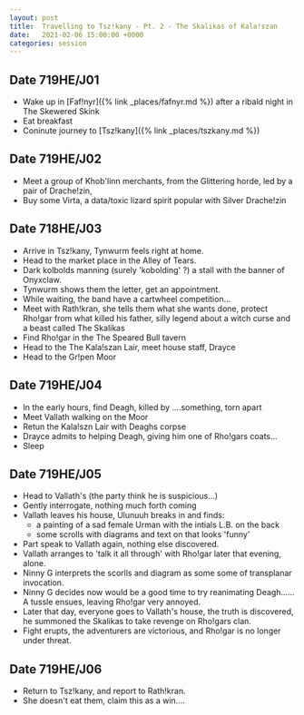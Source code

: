 ```yaml
---
layout: post
title:  Travelling to Tsz!kany - Pt. 2 - The Skalikas of Kala!szan
date:   2021-02-06 15:00:00 +0000
categories: session
---
```


## Date 719HE/J01

- Wake up in [Faf!nyr]({% link _places/fafnyr.md %}) after a ribald night in The Skewered Skink
- Eat breakfast
- Coninute journey to [Tsz!kany]({% link _places/tszkany.md %})

## Date 719HE/J02

- Meet a group of Khob'linn merchants, from the Glittering horde, led by a pair of Drache!zin, 
- Buy some Virta, a data/toxic lizard spirit popular with Silver Drache!zin

## Date 718HE/J03

- Arrive in Tsz!kany, Tynwurm feels right at home.
- Head to the market place in the Alley of Tears.
- Dark kolbolds manning (surely 'kobolding' ?) a stall with the banner of Onyxclaw.
- Tynwurm shows them the letter, get an appointment.
- While waiting, the band have a cartwheel competition...
- Meet with Rath!kran, she tells them what she wants done, protect Rho!gar from what killed his father, silly legend about a witch curse and a beast called The Skalikas
- Find Rho!gar in the The Speared Bull tavern
- Head to the The Kala!szan Lair, meet house staff, Drayce
- Head to the Gr!pen Moor

## Date 719HE/J04

- In the early hours, find Deagh, killed by ....something, torn apart 
- Meet Vallath walking on the Moor
- Retun the Kala!szn Lair with Deaghs corpse
- Drayce admits to helping Deagh, giving him one of Rho!gars coats...
- Sleep

## Date 719HE/J05

- Head to Vallath's (the party think he is suspicious...)
- Gently interrogate, nothing much forth coming
- Vallath leaves his house, Ulunuuh breaks in and finds:
  - a painting of a sad female Urman with the intials L.B. on the back
  - some scrolls with diagrams and text on that looks 'funny'
- Part speak to Vallath again, nothing else discovered. 
- Vallath arranges to 'talk it all through' with Rho!gar later that evening, alone.
- Ninny G interprets the scorlls and diagram as some some of transplanar invocation.
- Ninny G decides now would be a good time to try reanimating Deagh...... A tussle ensues, leaving Rho!gar very annoyed.
- Later that day, everyone goes to Vallath's house, the truth is discovered, he summoned the Skalikas to take revenge on Rho!gars clan.
- Fight erupts, the adventurers are victorious, and Rho!gar is no longer under threat.

## Date 719HE/J06

- Return to Tsz!kany, and report to Rath!kran.
- She doesn't eat them, claim this as a win....
